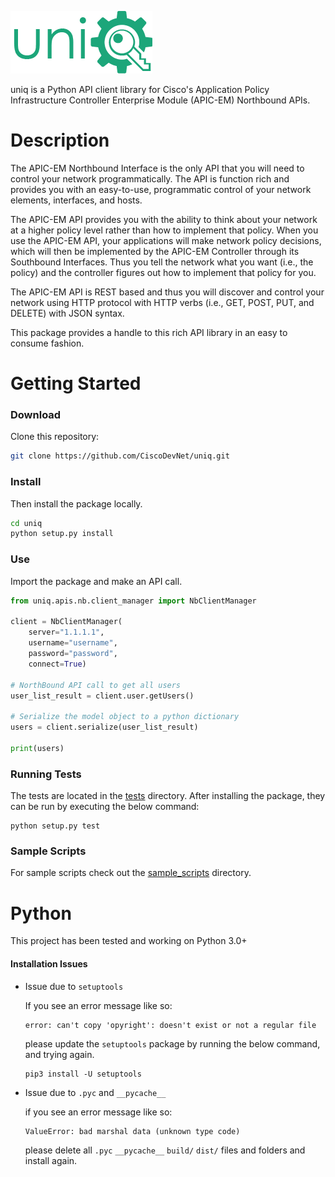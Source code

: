 ![uniq](uniq.png?raw=true "uniq")

uniq is a Python API client library for Cisco's Application Policy Infrastructure Controller Enterprise Module (APIC-EM) Northbound APIs.

# Description

The APIC-EM Northbound Interface is the only API that you will need to control your network programmatically. The API is function rich and provides you with an easy-to-use, programmatic control of your network elements, interfaces, and hosts.

The APIC-EM API provides you with the ability to think about your network at a higher policy level rather than how to implement that policy. When you use the APIC-EM API, your applications will make network policy decisions, which will then be implemented by the APIC-EM Controller through its Southbound Interfaces. Thus you tell the network what you want (i.e., the policy) and the controller figures out how to implement that policy for you.

The APIC-EM API is REST based and thus you will discover and control your network using HTTP protocol with HTTP verbs (i.e., GET, POST, PUT, and DELETE) with JSON syntax.

This package provides a handle to this rich API library in an easy to consume fashion.

# Getting Started


### Download
Clone this repository:

``` bash
git clone https://github.com/CiscoDevNet/uniq.git
```

### Install
Then install the package locally.

``` bash
cd uniq
python setup.py install
```

### Use
Import the package and make an API call.

``` python
from uniq.apis.nb.client_manager import NbClientManager

client = NbClientManager(
    server="1.1.1.1",
    username="username",
    password="password",
    connect=True)

# NorthBound API call to get all users
user_list_result = client.user.getUsers()

# Serialize the model object to a python dictionary
users = client.serialize(user_list_result)

print(users)
```

### Running Tests

The tests are located in the [tests](tests/) directory.
After installing the package, they can be run by executing the below command:

```
python setup.py test
```

### Sample Scripts

For sample scripts check out the [sample_scripts](sample_scripts/) directory.

# Python

This project has been tested and working on Python 3.0+

#### Installation Issues

*   Issue due to ```setuptools```

    If you see an error message like so:
    ```
    error: can't copy 'opyright': doesn't exist or not a regular file
    ```
    please update the ```setuptools``` package by running the below command, and trying again.
    ```
    pip3 install -U setuptools
    ```

*   Issue due to ```.pyc``` and ```__pycache__```

    if you see an error message like so:
    ```
    ValueError: bad marshal data (unknown type code)
    ```
    please delete all ```.pyc``` ```__pycache__``` ```build/``` ```dist/``` files and folders and install again.